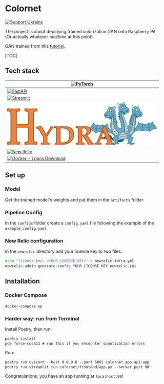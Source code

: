 # Colornet

[![Support Ukraine](https://img.shields.io/badge/Support-Ukraine-FFD500?style=flat&labelColor=005BBB)](https://opensource.fb.com/support-ukraine)

The project is about deploying trained colorization GAN onto Raspberry Pi! (Or actually whatever machine at this point)

GAN trained from this [tutorial](https://github.com/moein-shariatnia/Deep-Learning/tree/main/Image%20Colorization%20Tutorial).



[TOC]

## Tech stack

| [![PyTorch](https://external-content.duckduckgo.com/iu/?u=https%3A%2F%2Fi0.wp.com%2Fwww.marktechpost.com%2Fwp-content%2Fuploads%2F2020%2F11%2Fpytorch-logo-dark.png%3Fresize%3D696%252C139%26ssl%3D1&f=1&nofb=1&ipt=afbe5f00f51c5b2efbf31696c3c34e9d5e7a8e3d431110d58cd0a650f8024dd1&ipo=images)](https://pytorch.org/) |
| ------------------------------------------------------------ |
| [![FastAPI](https://fastapi.tiangolo.com/img/logo-margin/logo-teal.png)](https://fastapi.tiangolo.com) |
| [![Streamlit](https://assets.website-files.com/5dc3b47ddc6c0c2a1af74ad0/5e181828ba9f9e92b6ebc6e7_RGB_Logomark_Color_Light_Bg.png)](https://streamlit.io/) |
| [![Hydra](https://raw.githubusercontent.com/facebookresearch/hydra/master/website/static/img/Hydra-Readme-logo2.svg)](https://hydra.cc/) |
|                                                              |
| [![New Relic](https://scontent.flcj1-1.fna.fbcdn.net/v/t39.30808-6/281769690_10160125860812495_4541212653657046312_n.jpg?_nc_cat=105&ccb=1-7&_nc_sid=09cbfe&_nc_ohc=xSmo5sYSG4gAX-aVGUE&_nc_ht=scontent.flcj1-1.fna&oh=00_AT8ymFe-E6Ow1xEFJJMCPj0AKXvVjuL5YGlHrLyrz3r_wA&oe=634D69AC)](https://newrelic.com/) |
| [![Docker - Logos Download](https://external-content.duckduckgo.com/iu/?u=https%3A%2F%2Flogos-download.com%2Fwp-content%2Fuploads%2F2016%2F09%2FDocker_logo_black.png&f=1&nofb=1&ipt=553a378a8e641b2d75576f07260b0d4478630f00a1cc41ede6e0883d5704a147&ipo=images)](https://www.docker.com/) |



## Set up

### Model

Get the trained model's weights and put them in the `artifacts` folder

### Pipeline Config

In the `configs` folder create a `config.yaml` file following the example of the `example_config.yaml`

### New Relic configuration

In the `newrelic` directory add your licence key to two files:

```bash
echo "license_key: <YOUR_LICENCE_KEY>" > newrelic-infra.yml
newrelic-admin generate-config YOUR_LICENSE_KEY newrelic.ini
```



## Installation

### Docker Compose
`docker-compose up`

### Harder way: run from Terminal
Install Poetry, then run:

```commandline
poetry install
poe force-cuda11 # run this if you encounter quantization errors
```

Run:
```commandline
poetry run uvicorn --host 0.0.0.0 --port 5005 colornet.app.api:app
poetry run streamlit run colornet/frontend/app.py --server.port 80
```



Congratulations, you have an app running at `localhost:80`!

